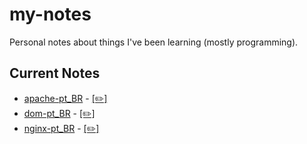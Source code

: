 # my-notes
Personal notes about things I've been learning (mostly programming).

## Current Notes

- [apache-pt_BR](https://meleu.github.io/my-notes/apache-pt_BR) - [[✏️]](https://github.com/meleu/my-notes/edit/master/apache-pt_BR.md)
- [dom-pt_BR](https://meleu.github.io/my-notes/dom-pt_BR) - [[✏️]](https://github.com/meleu/my-notes/edit/master/dom-pt_BR.md)
- [nginx-pt_BR](https://meleu.github.io/my-notes/nginx-pt_BR) - [[✏️]](https://github.com/meleu/my-notes/edit/master/nginx-pt_BR.md)
